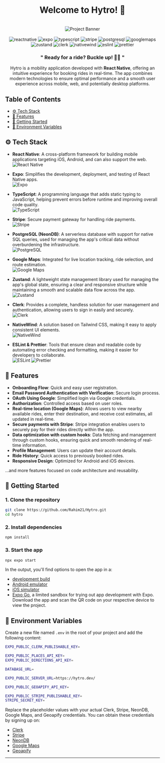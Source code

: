 <div align="center">

   <h1 align="center">Welcome to Hytro! 👋</h1>

   <br />
    <img src="https://i.ibb.co/TrkdJQ3/Readme-thumbnail1-Hytro.png" alt="Project Banner">
    <br/><br/>

   <div>
      <img src="https://img.shields.io/badge/-React_Native-black?style=for-the-badge&logoColor=white&logo=react&color=61DAFB" alt="reactnative" />
      <img src="https://img.shields.io/badge/-Expo-black?style=for-the-badge&logoColor=white&logo=expo&color=000020" alt="expo" />
      <img src="https://img.shields.io/badge/-TypeScript-black?style=for-the-badge&logoColor=white&logo=typescript&color=007ACC" alt="typescript" />
      <img src="https://img.shields.io/badge/-Stripe-black?style=for-the-badge&logoColor=white&logo=stripe&color=008CDD" alt="stripe" />
      <img src="https://img.shields.io/badge/-PostgreSQL-black?style=for-the-badge&logoColor=white&logo=postgresql&color=4169E1" alt="postgresql" />
      <img src="https://img.shields.io/badge/-Google_Maps-black?style=for-the-badge&logoColor=white&logo=googlemaps&color=4285F4" alt="googlemaps" />
      <img src="https://img.shields.io/badge/-Zustand-black?style=for-the-badge&logoColor=white&logo=zustand&color=EF5B5B" alt="zustand" />
      <img src="https://img.shields.io/badge/-Clerk-black?style=for-the-badge&logoColor=white&logo=clerk&color=4F46E5" alt="clerk" />
      <img src="https://img.shields.io/badge/-NativeWind-black?style=for-the-badge&logoColor=white&logo=tailwindcss&color=38B2AC" alt="nativewind" />
      <img src="https://img.shields.io/badge/-ESLint-black?style=for-the-badge&logoColor=white&logo=eslint&color=4B32C3" alt="eslint" />
      <img src="https://img.shields.io/badge/-Prettier-black?style=for-the-badge&logoColor=white&logo=prettier&color=F7B93D" alt="prettier" />
   </div>

   <h3 align="center">" Ready for a ride? Buckle up! 🚗💨 "</h3>

Hytro is a mobility application developed with **React Native**, offering an intuitive experience for booking rides in real-time. The app combines modern technologies to ensure optimal performance and a smooth user experience across mobile, web, and potentially desktop platforms.

</div>

## Table of Contents

- [⚙️ Tech Stack](#tech-stack)
- [🔋 Features](#features)
- [🚀 Getting Started](#getting-started)
- [📜 Environment Variables](#environment-variables)

## <a name="tech-stack">⚙️ Tech Stack</a>

- **React Native**: A cross-platform framework for building mobile applications targeting iOS, Android, and can also support the web.  
  ![React Native](https://img.shields.io/badge/-React_Native-black?style=for-the-badge&logoColor=white&logo=react&color=61DAFB)

- **Expo**: Simplifies the development, deployment, and testing of React Native apps.  
  ![Expo](https://img.shields.io/badge/-Expo-black?style=for-the-badge&logoColor=white&logo=expo&color=000020)

- **TypeScript**: A programming language that adds static typing to JavaScript, helping prevent errors before runtime and improving overall code quality.  
  ![TypeScript](https://img.shields.io/badge/-TypeScript-black?style=for-the-badge&logoColor=white&logo=typescript&color=007ACC)

- **Stripe**: Secure payment gateway for handling ride payments.  
  ![Stripe](https://img.shields.io/badge/-Stripe-black?style=for-the-badge&logoColor=white&logo=stripe&color=008CDD)

- **PostgreSQL (NeonDB)**: A serverless database with support for native SQL queries, used for managing the app's critical data without overburdening the infrastructure.  
  ![PostgreSQL](https://img.shields.io/badge/-PostgreSQL-black?style=for-the-badge&logoColor=white&logo=postgresql&color=4169E1)

- **Google Maps**: Integrated for live location tracking, ride selection, and route estimation.  
  ![Google Maps](https://img.shields.io/badge/-Google_Maps-black?style=for-the-badge&logoColor=white&logo=googlemaps&color=4285F4)

- **Zustand**: A lightweight state management library used for managing the app's global state, ensuring a clear and responsive structure while maintaining a smooth and scalable data flow across the app.  
  ![Zustand](https://img.shields.io/badge/-Zustand-black?style=for-the-badge&logoColor=white&logo=zustand&color=007ACC)

- **Clerk**: Provides a complete, handless solution for user management and authentication, allowing users to sign in easily and securely.  
  ![Clerk](https://img.shields.io/badge/-Clerk-black?style=for-the-badge&logoColor=white&logo=clerk&color=4B5BCE)

- **NativeWind**: A solution based on Tailwind CSS, making it easy to apply consistent UI elements.  
  ![NativeWind](https://img.shields.io/badge/-NativeWind-black?style=for-the-badge&logoColor=white&logo=tailwindcss&color=38B2AC)

- **ESLint & Prettier**: Tools that ensure clean and readable code by automating error checking and formatting, making it easier for developers to collaborate.  
  ![ESLint](https://img.shields.io/badge/-ESLint-black?style=for-the-badge&logoColor=white&logo=eslint&color=4B32C3) ![Prettier](https://img.shields.io/badge/-Prettier-black?style=for-the-badge&logoColor=white&logo=prettier&color=F7B93D)

## <a name="features">🔋 Features</a>

- **Onboarding Flow**: Quick and easy user registration.
- **Email Password Authentication with Verification**: Secure login process.
- **OAuth Using Google**: Simplified login via Google credentials.
- **Authorization**: Controlled access based on user roles.
- **Real-time location (Google Maps)**: Allows users to view nearby available rides, enter their destination, and receive cost estimates, all updated in real-time.
- **Secure payments with Stripe**: Stripe integration enables users to securely pay for their rides directly within the app.
- **Data optimization with custom hooks**: Data fetching and management through custom hooks, ensuring quick and smooth rendering of real-time information.
- **Profile Management**: Users can update their account details.
- **Ride History**: Quick access to previously booked rides.
- **Responsive Design**: Optimized for Android and iOS devices.

...and more features focused on code architecture and reusability.

## <a name="getting-started">🚀 Getting Started</a>

### 1. Clone the repository

```bash
git clone https://github.com/Rahim21/Hytro.git
cd hytro
```

### 2. Install dependencies

```bash
npm install
```

### 3. Start the app

```bash
npx expo start
```

In the output, you'll find options to open the app in a:

- [development build](https://docs.expo.dev/develop/development-builds/introduction/)
- [Android emulator](https://docs.expo.dev/workflow/android-studio-emulator/)
- [iOS simulator](https://docs.expo.dev/workflow/ios-simulator/)
- [Expo Go](https://expo.dev/go), a limited sandbox for trying out app development with Expo. Download the app and scan the QR code on your respective device to view the project.

## <a name="environment-variables">📜 Environment Variables</a>

Create a new file named `.env` in the root of your project and add the following content:

```bash
EXPO_PUBLIC_CLERK_PUBLISHABLE_KEY=

EXPO_PUBLIC_PLACES_API_KEY=
EXPO_PUBLIC_DIRECTIONS_API_KEY=

DATABASE_URL=

EXPO_PUBLIC_SERVER_URL=https://hytro.dev/

EXPO_PUBLIC_GEOAPIFY_API_KEY=

EXPO_PUBLIC_STRIPE_PUBLISHABLE_KEY=
STRIPE_SECRET_KEY=
```

Replace the placeholder values with your actual Clerk, Stripe, NeonDB, Google Maps, and Geoapify credentials. You can obtain these credentials by signing up on:

- [Clerk](https://clerk.com/)
- [Stripe](https://stripe.com/)
- [NeonDB](https://neon.tech/)
- [Google Maps](https://console.cloud.google.com/)
- [Geoapify](https://www.geoapify.com/)

---
